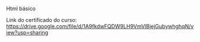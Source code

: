 Html básico

Link do certificado do curso: 
https://drive.google.com/file/d/1A9fkdwFQDW9LH9VmVlBjejGubywhghqN/view?usp=sharing
